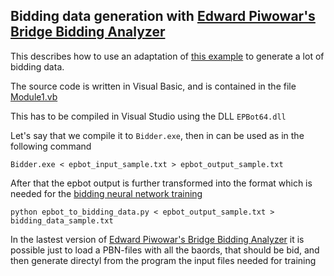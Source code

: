 
## Bidding data generation with [Edward Piwowar's Bridge Bidding Analyzer](https://sites.google.com/view/bbaenglish)

This describes how to use an adaptation of [this example](https://sites.google.com/view/bbaenglish/for-programmers/sample-code-multiple-bots) to generate a lot of bidding data.

The source code is written in Visual Basic, and is contained in the file [Module1.vb](Module1.vb)

This has to be compiled in Visual Studio using the DLL `EPBot64.dll`

Let's say that we compile it to `Bidder.exe`, then in can be used as in the following command

```
Bidder.exe < epbot_input_sample.txt > epbot_output_sample.txt
```

After that the epbot output is further transformed into the format which is needed for the [bidding neural network training](../../training/bidding)

```
python epbot_to_bidding_data.py < epbot_output_sample.txt > bidding_data_sample.txt
```

In the lastest version of  [Edward Piwowar's Bridge Bidding Analyzer](https://sites.google.com/view/bbaenglish) it is possible just to load a PBN-files with all the baords, that should be bid, and then generate directyl from the program the input files needed for training